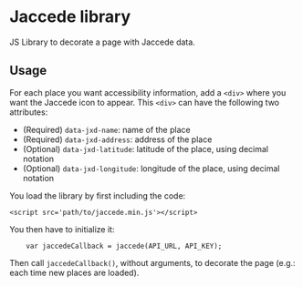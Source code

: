 Jaccede library
===============
JS Library to decorate a page with Jaccede data.

Usage
-----
For each place you want accessibility information, add a `<div>` where you want the Jaccede icon to appear. This `<div>` can have the following two attributes:
 - (Required) `data-jxd-name`: name of the place
 - (Required) `data-jxd-address`: address of the place
 - (Optional) `data-jxd-latitude`: latitude of the place, using decimal notation
 - (Optional) `data-jxd-longitude`: longitude of the place, using decimal notation

You load the library by first including the code:
```
<script src='path/to/jaccede.min.js'></script>
```

You then have to initialize it:
```
    var jaccedeCallback = jaccede(API_URL, API_KEY);
```

Then call `jaccedeCallback()`, without arguments, to decorate the page (e.g.: each time new places are loaded).
